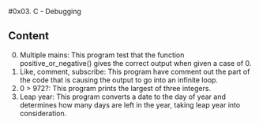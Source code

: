 #0x03. C - Debugging

## Content

0. Multiple mains: This program test that the function positive_or_negative() gives the correct output when given a case of 0.
1. Like, comment, subscribe: This program have comment out the part of the code that is causing the output to go into an infinite loop.
2. 0 > 972?: This program prints the largest of three integers.
3. Leap year: This program converts a date to the day of year and determines how many days are left in the year, taking leap year into consideration.
